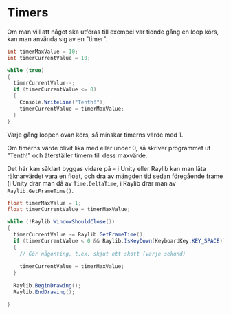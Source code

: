 # Timers

Om man vill att något ska utföras till exempel var tionde gång en loop körs, kan man använda sig av en "timer".

```csharp
int timerMaxValue = 10;
int timerCurrentValue = 10;

while (true)
{
  timerCurrentValue--;
  if (timerCurrentValue <= 0)
  {
    Console.WriteLine("Tenth!");
    timerCurrentValue = timerMaxValue;
  }
}
```

Varje gång loopen ovan körs, så minskar timerns värde med 1.

Om timerns värde blivit lika med eller under 0, så skriver programmet ut "Tenth!" och återställer timern till dess maxvärde.

Det här kan såklart byggas vidare på – i Unity eller Raylib kan man låta räknarvärdet vara en float, och dra av mängden tid sedan föregående frame \(i Unity drar man då av `Time.DeltaTime`, i Raylib drar man av `Raylib.GetFrameTime()`.

```csharp
float timerMaxValue = 1;
float timerCurrentValue = timerMaxValue;

while (!Raylib.WindowShouldClose())
{
  timerCurrentValue -= Raylib.GetFrameTime();
  if (timerCurrentValue < 0 && Raylib.IsKeyDown(KeyboardKey.KEY_SPACE))
  {
    // Gör någonting, t.ex. skjut ett skott (varje sekund)
    
    timerCurrentValue = timerMaxValue;
  }
  
  Raylib.BeginDrawing();
  Raylib.EndDrawing();

}
```

